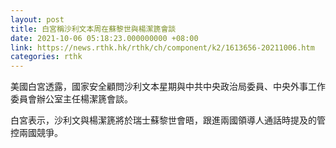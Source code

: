 ```yaml
---
layout: post
title: 白宮稱沙利文本周在蘇黎世與楊潔篪會談
date: 2021-10-06 05:18:23.000000000 +08:00
link: https://news.rthk.hk/rthk/ch/component/k2/1613656-20211006.htm
categories: rthk
---
```


美國白宮透露，國家安全顧問沙利文本星期與中共中央政治局委員、中央外事工作委員會辦公室主任楊潔篪會談。

白宮表示，沙利文與楊潔篪將於瑞士蘇黎世會晤，跟進兩國領導人通話時提及的管控兩國競爭。
